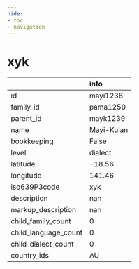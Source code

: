 ```yaml
---
hide:
- toc
- navigation
---
```

# xyk
|                      | info       |
|:---------------------|:-----------|
| id                   | mayi1236   |
| family_id            | pama1250   |
| parent_id            | mayk1239   |
| name                 | Mayi-Kulan |
| bookkeeping          | False      |
| level                | dialect    |
| latitude             | -18.56     |
| longitude            | 141.46     |
| iso639P3code         | xyk        |
| description          | nan        |
| markup_description   | nan        |
| child_family_count   | 0          |
| child_language_count | 0          |
| child_dialect_count  | 0          |
| country_ids          | AU         |
